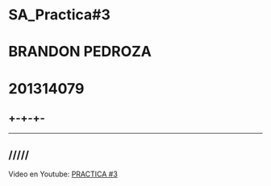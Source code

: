 # SA_Practica#3
# BRANDON PEDROZA

# 201314079
+-+-+-
-----
*****
/////
-----
Video en Youtube: [PRACTICA #3](https://youtu.be/1T6-8DZpSHs)



